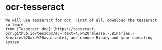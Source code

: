 # ocr-tesseract

    We will use tesseract for ocr. First of all, download the tesseract software
    from [Tesseract doc]!(https://tesseract-ocr.github.io/tessdoc/#:~:text=4.x%20release.-,Binaries,-Binaries%20are%20available), and choose Binary and your operating system.
    
